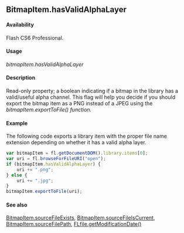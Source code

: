 ## BitmapItem.hasValidAlphaLayer

#### Availability

Flash CS6 Professional.

#### Usage

*bitmapItem.hasValidAlphaLayer*

#### Description

Read-only property; a boolean indicating if a bitmap in the library has a valid/useful alpha channel. This flag will help you decide if you should export the bitmap item as a PNG instead of a JPEG using the *bitmapItem.exportToFile() function.*

#### Example

The following code exports a library item with the proper file name extension depending on whether it has a valid alpha layer.

```javascript
var bitmapItem = fl.getDocumentDOM().library.items[0];
var uri = fl.browseForFileURI("open");
if (bitmapItem.hasValidAlphaLayer) {
    uri += ".png";
} else {
    uri += ".jpg";
}
bitmapItem.exportToFile(uri);
```

#### See also

[BitmapItem.sourceFileExists](../BitmapItem_object/BitmapItem9.md), [BitmapItem.sourceFileIsCurrent](../BitmapItem_object/BitmapItem10.md), [BitmapItem.sourceFilePath](../BitmapItem_object/BitmapItem11.md), [FLfile.getModificationDate()](../FLfile_object/FLfile6.md)
